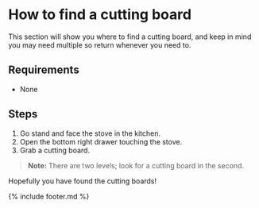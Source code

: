 # How to find a cutting board

This section will show you where to find a cutting board, and keep in mind you may need multiple so return whenever you need to.

## Requirements

- None

## Steps

1. Go stand and face the stove in the kitchen.
2. Open the bottom right drawer touching the stove.
3. Grab a cutting board.
> **Note:** There are two levels; look for a cutting board in the second.

Hopefully you have found the cutting boards! 

{% include footer.md %}
